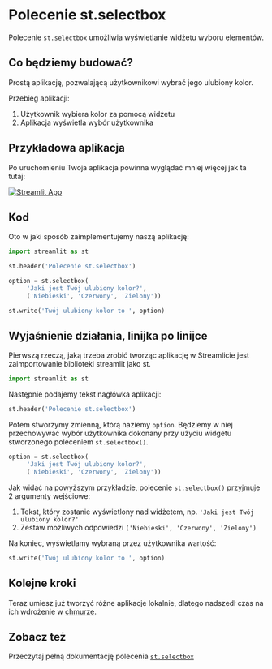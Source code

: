 # Polecenie st.selectbox

Polecenie `st.selectbox` umożliwia wyświetlanie widżetu wyboru elementów.

## Co będziemy budować?

Prostą aplikację, pozwalającą użytkownikowi wybrać jego ulubiony kolor.

Przebieg aplikacji:
1. Użytkownik wybiera kolor za pomocą widżetu
2. Aplikacja wyświetla wybór użytkownika

## Przykładowa aplikacja
Po uruchomieniu Twoja aplikacja powinna wyglądać mniej więcej jak ta tutaj: 

[![Streamlit App](https://static.streamlit.io/badges/streamlit_badge_black_white.svg)](https://share.streamlit.io/dataprofessor/st.selectbox/)

## Kod

Oto w jaki sposób zaimplementujemy naszą aplikację:

```python
import streamlit as st

st.header('Polecenie st.selectbox')

option = st.selectbox(
     'Jaki jest Twój ulubiony kolor?',
     ('Niebieski', 'Czerwony', 'Zielony'))

st.write('Twój ulubiony kolor to ', option)
```

## Wyjaśnienie działania, linijka po linijce

Pierwszą rzeczą, jaką trzeba zrobić tworząc aplikację w Streamlicie jest zaimportowanie biblioteki streamlit jako st.
```python
import streamlit as st
```

Następnie podajemy tekst nagłówka aplikacji:
```python
st.header('Polecenie st.selectbox')
```

Potem stworzymy zmienną, którą naziemy `option`. Będziemy w niej przechowywać wybór użytkownika dokonany przy użyciu widgetu stworzonego poleceniem `st.selectbox()`.

```python
option = st.selectbox(
     'Jaki jest Twój ulubiony kolor?',
     ('Niebieski', 'Czerwony', 'Zielony'))
```
Jak widać na powyższym przykładzie, polecenie `st.selectbox()` przyjmuje 2 argumenty wejściowe:
1. Tekst, który zostanie wyświetlony nad widżetem, np. `'Jaki jest Twój ulubiony kolor?'`
2. Zestaw możliwych odpowiedzi `('Niebieski', 'Czerwony', 'Zielony')`

Na koniec, wyświetlamy wybraną przez użytkownika wartość:
```python
st.write('Twój ulubiony kolor to ', option)
```

## Kolejne kroki
Teraz umiesz już tworzyć różne aplikacje lokalnie, dlatego nadszedł czas na ich wdrożenie w [chmurze](https://streamlit.io/cloud).

## Zobacz też 
Przeczytaj pełną dokumentację polecenia [`st.selectbox`](https://docs.streamlit.io/library/api-reference/widgets/st.selectbox)
